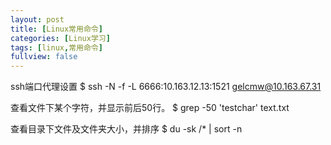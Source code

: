 ```yaml
---
layout: post
title: [Linux常用命令]
categories: [Linux学习]
tags: [linux,常用命令]
fullview: false
---
```

ssh端口代理设置
$ ssh -N -f -L 6666:10.163.12.13:1521 gelcmw@10.163.67.31

查看文件下某个字符，并显示前后50行。
$ grep -50 'testchar' text.txt

查看目录下文件及文件夹大小，并排序
$ du -sk /* | sort -n
